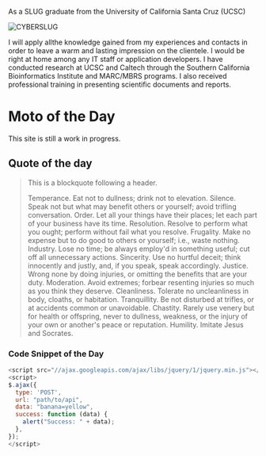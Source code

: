 <script src="scripts/main.js"></script>

As a SLUG graduate from the University of California Santa Cruz (UCSC)

![CYBERSLUG](https://www.soe.ucsc.edu/sites/default/files/cyber-slug.svg)

I will apply allthe knowledge gained from my experiences and contacts in order to leave a
warm and lasting impression on the clientele. I would be right at home among
any IT staff or application developers. I have conducted research at UCSC and
Caltech through the Southern California Bioinformatics Institute and
MARC/MBRS programs. I also received professional training in presenting
scientific documents and reports.

# Moto of the Day

This site is still a work in progress.
## Quote of the day

> This is a blockquote following a header.
>
> Temperance. Eat not to dullness; drink not to elevation.
>Silence. Speak not but what may benefit others or yourself; avoid trifling conversation.
>Order. Let all your things have their places; let each part of your business have its time.
>Resolution. Resolve to perform what you ought; perform without fail what you resolve.
>Frugality. Make no expense but to do good to others or yourself; i.e., waste nothing.
>Industry. Lose no time; be always employ'd in something useful; cut off all unnecessary actions.
>Sincerity. Use no hurtful deceit; think innocently and justly, and, if you speak, speak accordingly.
>Justice. Wrong none by doing injuries, or omitting the benefits that are your duty.
>Moderation. Avoid extremes; forbear resenting injuries so much as you think they deserve.
>Cleanliness. Tolerate no uncleanliness in body, cloaths, or habitation.
>Tranquillity. Be not disturbed at trifles, or at accidents common or unavoidable.
>Chastity. Rarely use venery but for health or offspring, never to dullness, weakness, or the injury of your own or another's peace or reputation.
>Humility. Imitate Jesus and Socrates.

### Code Snippet of the Day
```js
<script src="//ajax.googleapis.com/ajax/libs/jquery/1/jquery.min.js"></script>
<script>
$.ajax({
  type: 'POST',
  url: "path/to/api",
  data: "banana=yellow",
  success: function (data) {
    alert("Success: " + data);
  },
});
</script>
```


<!--
```ruby
# Ruby code with syntax highlighting
GitHubPages::Dependencies.gems.each do |gem, version|
  s.add_dependency(gem, "= #{version}")
end
```

#### Header 4

*   This is an unordered list following a header.
*   This is an unordered list following a header.
*   This is an unordered list following a header.

##### Header 5

1.  This is an ordered list following a header.
2.  This is an ordered list following a header.
3.  This is an ordered list following a header.

###### Header 6

| head1        | head two          | three |
|:-------------|:------------------|:------|
| ok           | good swedish fish | nice  |
| out of stock | good and plenty   | nice  |
| ok           | good `oreos`      | hmm   |
| ok           | good `zoute` drop | yumm  |

### There's a horizontal rule below this.

* * *

### Here is an unordered list:

*   Item foo
*   Item bar
*   Item baz
*   Item zip

### And an ordered list:

1.  Item one
1.  Item two
1.  Item three
1.  Item four

### And a nested list:

- level 1 item
  - level 2 item
  - level 2 item
    - level 3 item
    - level 3 item
- level 1 item
  - level 2 item
  - level 2 item
  - level 2 item
- level 1 item
  - level 2 item
  - level 2 item
- level 1 item

### Small image

![Octocat](https://assets-cdn.github.com/images/icons/emoji/octocat.png)

### Large image

![Branching](https://guides.github.com/activities/hello-world/branching.png)


### Definition lists can be used with HTML syntax.

<dl>
<dt>Name</dt>
<dd>Godzilla</dd>
<dt>Born</dt>
<dd>1952</dd>
<dt>Birthplace</dt>
<dd>Japan</dd>
<dt>Color</dt>
<dd>Green</dd>
</dl>

```
Long, single-line code blocks should not wrap. They should horizontally scroll if they are too long. This line should be long enough to demonstrate this.
```

```
The final element.
```
-->

